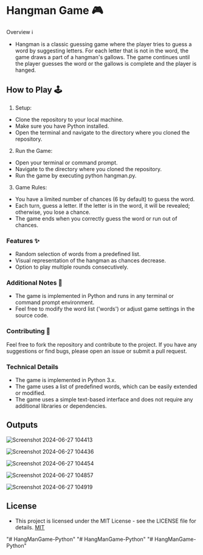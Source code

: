 
# Hangman Game 🎮

Overview ℹ️
- Hangman is a classic guessing game where the player tries to guess a word by suggesting letters. For each letter that is not in the word, the game draws a part of a hangman's gallows. The game continues until the player guesses the word or the gallows is complete and the player is hanged.


## How to Play 🕹️

1. Setup:

- Clone the repository to your local machine.
- Make sure you have Python installed.
- Open the terminal and navigate to the directory where you cloned the repository.
2. Run the Game:

- Open your terminal or command prompt.
- Navigate to the directory where you cloned the repository.
- Run the game by executing python hangman.py.

3. Game Rules:

- You have a limited number of chances (6 by default) to guess the word.
- Each turn, guess a letter. If the letter is in the word, it will be revealed; otherwise, you lose a chance.
- The game ends when you correctly guess the word or run out of chances.
### Features ✨
- Random selection of words from a predefined list.
- Visual representation of the hangman as chances decrease.
- Option to play multiple rounds consecutively.
### Additional Notes 📝
- The game is implemented in Python and runs in any terminal or command prompt environment.
- Feel free to modify the word list ('words') or adjust game settings in the source code.

### Contributing 🤝

Feel free to fork the repository and contribute to the project. If you have any suggestions or find bugs, please open an issue or submit a pull request.

### Technical Details
- The game is implemented in Python 3.x.
- The game uses a list of predefined words, which can be easily extended or modified.
- The game uses a simple text-based interface and does not require any additional libraries or dependencies.

  
## Outputs
![Screenshot 2024-06-27 104413](https://github.com/SaiSriramKamineni/HangManGame-Python/assets/173617966/db787cbb-3532-4843-84fc-e243b0e58ef7)
  
![Screenshot 2024-06-27 104436](https://github.com/SaiSriramKamineni/HangManGame-Python/assets/173617966/f0244d29-ff1a-4a62-9c12-89e6d8a2c9c3)

![Screenshot 2024-06-27 104454](https://github.com/SaiSriramKamineni/HangManGame-Python/assets/173617966/8e020f27-b721-4133-bb4b-983a3c8d3135)

![Screenshot 2024-06-27 104857](https://github.com/SaiSriramKamineni/HangManGame-Python/assets/173617966/5922414c-f738-4fc0-aca5-9d39687f4112)

![Screenshot 2024-06-27 104919](https://github.com/SaiSriramKamineni/HangManGame-Python/assets/173617966/b344650d-8ac4-4e0e-bb36-cdd45430e7fa)

## License

- This project is licensed under the MIT License - see the LICENSE file for details.
[MIT](https://choosealicense.com/licenses/mit/)

"# HangManGame-Python" 
"# HangManGame-Python" 
"# HangManGame-Python" 
